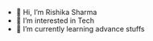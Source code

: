 - 👋 Hi, I’m Rishika Sharma
- 👀 I’m interested in Tech
- 🌱 I’m currently learning advance stuffs

<!---
Rishika-dev/Rishika-dev is a ✨ special ✨ repository because its `README.md` (this file) appears on your GitHub profile.
You can click the Preview link to take a look at your changes.
--->
